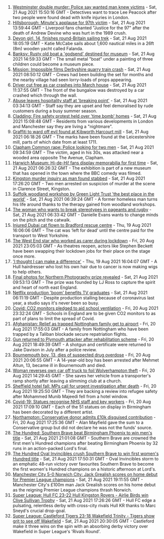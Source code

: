 1. [Westminster double murder: Police say wanted man knew victims](https://www.bbc.co.uk/news/uk-england-london-58282070) - Sat, 21 Aug 2021 15:50:16 GMT - Detectives want to trace Lee Peacock after two people were found dead with knife injuries in London.
2. [Hillsborough: Minute's applause for 97th victim](https://www.bbc.co.uk/news/uk-england-merseyside-58292306) - Sat, 21 Aug 2021 13:59:44 GMT - Liverpool fans chanted "Justice for the 97" after the death of Andrew Devine who was hurt in the 1989 crush.
3. [Devon girl, 14, finishes round-Britain sailing trek](https://www.bbc.co.uk/news/uk-england-devon-58294842) - Sat, 21 Aug 2021 18:05:19 GMT - Katie McCabe sails about 1,600 nautical miles in a 26ft (8m) wooden yacht called Falanda.
4. [Banksy: Rusty old boat a 'godsend' destined for museum](https://www.bbc.co.uk/news/uk-england-suffolk-58292229) - Sat, 21 Aug 2021 14:59:33 GMT - The small metal "boat" under a painting of three children could become a museum piece.
5. [Mission: Impossible films Derbyshire quarry train crash](https://www.bbc.co.uk/news/entertainment-arts-58271871) - Sat, 21 Aug 2021 08:50:12 GMT - Crews had been building the set for months and the nearby village had seen lorry-loads of props appearing.
6. [Driver cut free as car crashes into March house](https://www.bbc.co.uk/news/uk-england-cambridgeshire-58291853) - Sat, 21 Aug 2021 11:37:55 GMT - The front of the bungalow was destroyed by a car crashed which through the wall.
7. [Abuse leaves hospitality staff at 'breaking point'](https://www.bbc.co.uk/news/uk-england-cornwall-58149364) - Sat, 21 Aug 2021 03:34:13 GMT - Staff say they are upset and feel demoralised by rude customers during a busy summer season.
8. [Cladding: Fire safety protest held over 'time bomb' homes](https://www.bbc.co.uk/news/uk-england-58273254) - Sat, 21 Aug 2021 15:08:48 GMT - Residents from various developments in London and Manchester say they are living a "nightmare".
9. [Graffiti to ward off evil found at Kibworth Harcourt mill](https://www.bbc.co.uk/news/uk-england-leicestershire-58259268) - Sat, 21 Aug 2021 06:18:26 GMT - The marks have been found at the Leicestershire mill, parts of which date from at least 1711.
10. [Clapham Common rape: Police looking for two men](https://www.bbc.co.uk/news/uk-england-london-58282071) - Sat, 21 Aug 2021 09:34:59 GMT - The victim, aged in his 30s, was attacked near a wooded area opposite The Avenue, Clapham.
11. [Harwich Museum: Hi-de-Hi! fans display memorabilia for first time](https://www.bbc.co.uk/news/uk-england-essex-58285005) - Sat, 21 Aug 2021 06:26:32 GMT - The exhibition is part of a new museum that has opened in the town where the BBC comedy was filmed.
12. [Kingston murder inquiry as man found stabbed](https://www.bbc.co.uk/news/uk-england-london-58282073) - Sat, 21 Aug 2021 17:26:20 GMT - Two men arrested on suspicion of murder at the scene in Clarence Street, Kingston.
13. [Suffolk woodland workshop by Green Light Trust 'the best place in the world'](https://www.bbc.co.uk/news/uk-england-suffolk-58270365) - Sat, 21 Aug 2021 06:39:24 GMT - A former homeless man turns his life around thanks to the therapy gained from woodland workshops.
14. [The woman who wants to break stereotypes in pageants and rugby](https://www.bbc.co.uk/news/uk-england-sussex-58261882) - Sat, 21 Aug 2021 06:33:42 GMT - Danielle Evans wants to change minds on the pitch and the catwalk.
15. [Injured Dubai cat flown to Bradford rescue centre](https://www.bbc.co.uk/news/uk-england-leeds-58273901) - Thu, 19 Aug 2021 16:06:06 GMT - The cat was ‘left for dead’ until the centre paid for the transport to West Yorkshire.
16. [The West End star who worked as carer during lockdown](https://www.bbc.co.uk/news/entertainment-arts-58080453) - Fri, 20 Aug 2021 23:05:03 GMT - As theatres reopen, actors like Stephen Beckett have been swapping their lockdown jobs for their place on the stage once more.
17. ['I thought I can make a difference'](https://www.bbc.co.uk/news/uk-england-humber-58274021) - Thu, 19 Aug 2021 16:04:07 GMT - A Hull hairdresser who lost his own hair due to cancer is now making wigs to help others.
18. [Final photos for Northern Photography prize revealed](https://www.bbc.co.uk/news/uk-england-tyne-58291532) - Sat, 21 Aug 2021 09:53:13 GMT - The prize was founded by LJ Ross to capture the spirit and heart of north east England.
19. [Netflix production 'boom' benefits TV graduates](https://www.bbc.co.uk/news/uk-england-gloucestershire-58190577) - Sat, 21 Aug 2021 06:11:19 GMT - Despite production stalling because of coronavirus last year, a studio says it's never been so busy.
20. [Covid: CO2 monitors pledged to aid school ventilation](https://www.bbc.co.uk/news/education-58285359) - Fri, 20 Aug 2021 23:32:24 GMT - Schools in England are to be given CO2 monitors to as part of plans to limit the spread of Covid.
21. [Afghanistan: Relief as trapped Nottingham family get to airport](https://www.bbc.co.uk/news/uk-england-nottinghamshire-58283007) - Fri, 20 Aug 2021 17:55:03 GMT - A family from Nottingham who have been trapped by a Taliban blockade secure repatriation flights.
22. [Gun returned to Plymouth attacker after rehabilitation scheme](https://www.bbc.co.uk/news/uk-england-devon-58282482) - Fri, 20 Aug 2021 18:49:39 GMT - A shotgun and certificate were returned to Jake Davison in July after a police review.
23. [Bournemouth boy, 13, dies of suspected drug overdose](https://www.bbc.co.uk/news/uk-england-dorset-58287803) - Fri, 20 Aug 2021 20:06:55 GMT - A 14-year-old boy has been arrested after Mehmet Altun, 13, became ill in Bournemouth and died.
24. [Woman reverses own car off truck to foil Wolverhampton theft](https://www.bbc.co.uk/news/uk-england-birmingham-58282348) - Fri, 20 Aug 2021 14:29:45 GMT - She saves her vehicle from a transporter's ramp shortly after leaving a slimming club at a church.
25. [Sheffield hotel fall: MPs call for urgent investigation after death](https://www.bbc.co.uk/news/uk-england-south-yorkshire-58280360) - Fri, 20 Aug 2021 19:25:50 GMT - They are backing a review into refugee safety after Mohammed Munib Majeedi fell from a hotel window.
26. [Covid-19: Statues recognise NHS staff and key workers](https://www.bbc.co.uk/news/uk-england-birmingham-58285340) - Fri, 20 Aug 2021 17:09:10 GMT - Each of the 51 statues on display in Birmingham has been decorated by a different artist.
27. [Northampton: Conservative donor admits £10k disguised contribution](https://www.bbc.co.uk/news/uk-england-northamptonshire-58283529) - Fri, 20 Aug 2021 17:25:36 GMT - Alan Mayfield gave the sum to a Conservative group but did not declare he was not the funds' source.
28. [The Hundred: Southern Brave beat Birmingham Phoenix to win men's title](https://www.bbc.co.uk/sport/cricket/58293370) - Sat, 21 Aug 2021 21:01:08 GMT - Southern Brave are crowned the first men's Hundred champions after beating Birmingham Phoenix by 32 runs in an action-packed Lord's final.
29. [The Hundred Oval Invincibles crush Southern Brave to win first women's Hundred title](https://www.bbc.co.uk/sport/cricket/58293363) - Sat, 21 Aug 2021 17:50:31 GMT - Oval Invincibles storm to an emphatic 48-run victory over favourites Southern Brave to become the first women's Hundred champions on a historic afternoon at Lord's.
30. [Manchester City 5-0 Norwich City: Jack Grealish scores on home debut for Premier League champions](https://www.bbc.co.uk/sport/football/58193429) - Sat, 21 Aug 2021 19:11:55 GMT - Manchester City's £100m man Jack Grealish scores on his home debut as the reigning Premier League champions thrash Norwich.
31. [Super League: Hull FC 23-22 Hull Kingston Rovers - Airlie Birds win Clive Sullivan Trophy](https://www.bbc.co.uk/sport/rugby-league/58284432) - Sat, 21 Aug 2021 17:26:26 GMT - Hull FC edge a pulsating, relentless derby with cross-city rivals Hull KR thanks to Marc Sneyd's crucial drop-goal.
32. [Super League: Castleford Tigers 23-18 Wakefield Trinity - Tigers show grit to see off Wakefield](https://www.bbc.co.uk/sport/rugby-league/58294380) - Sat, 21 Aug 2021 20:30:05 GMT - Castleford make it three wins on the spin with an absorbing derby victory over Wakefield in Super League's 'Rivals Round'.
